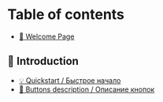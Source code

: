 # Table of contents

* [👋 Welcome Page](README.md)

## 🎯 Introduction

* [💡 Quickstart / Быстрое начало](quickstart/start.md)
* [📜 Buttons description / Описание кнопок](quickstart/buttons\_description.md)
